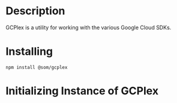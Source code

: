 # Description
GCPlex is a utility for working with the various Google Cloud SDKs.

# Installing
```
npm install @som/gcplex
```

# Initializing Instance of GCPlex
